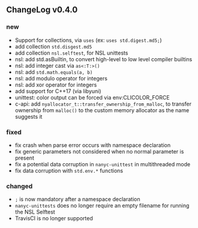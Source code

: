 ## ChangeLog v0.4.0


### new

* Support for collections, via `uses` (ex: `uses std.digest.md5;`)
* add collection `std.disgest.md5`
* add collection `nsl.selftest`, for NSL unittests
* nsl: add std.asBuiltin, to convert high-level to low level compiler builtins
* nsl: add integer cast via `as<:T:>()`
* nsl: add `std.math.equals(a, b)`
* nsl: add modulo operator for integers
* nsl: add xor operator for integers
* add support for C++17 (via libyuni)
* unittest: color output can be forced via env:CLICOLOR_FORCE
* c-api: add `nyallocator_t::transfer_ownership_from_malloc`, to transfer ownership
  from `malloc()` to the custom memory allocator as the name suggests it


### fixed

* fix crash when parse error occurs with namespace declaration
* fix generic parameters not considered when no normal parameter is present
* fix a potential data corruption in `nanyc-unittest` in multithreaded mode
* fix data corruption with `std.env.*` functions


### changed

* `;` is now mandatory after a namespace declaration
* `nanyc-unittests` does no longer require an empty filename for running the
  NSL Selftest
* TravisCI is no longer supported
